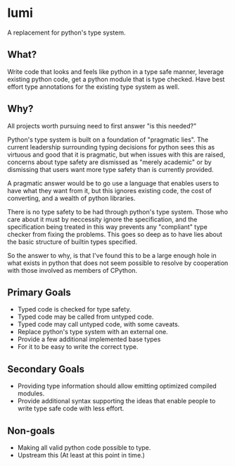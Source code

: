 # lumi
A replacement for python's type system.

## What?

Write code that looks and feels like python in a type safe manner,
leverage existing python code, get a python module that is type checked.
Have best effort type annotations for the existing type system as well.


## Why?

All projects worth pursuing need to first answer "is this needed?"

Python's type system is built on a foundation of "pragmatic lies".
The current leadership surrounding typing decisions for python sees this as
virtuous and good that it is pragmatic, but when issues with this are raised,
concerns about type safety are dismissed as "merely academic" or by dismissing
that users want more type safety than is currently provided.

A pragmatic answer would be to go use a language that enables users to have
what they want from it, but this ignores existing code, the cost of converting,
and a wealth of python libraries.

There is no type safety to be had through python's type system.
Those who care about it must by neccessity ignore the specification,
and the specification being treated in this way prevents any
"compliant" type checker from fixing the problems. This goes so deep as to have
lies about the basic structure of builtin types specified.

So the answer to why, is that I've found this to be a large enough hole in
what exists in python that does not seem possible to resolve by
cooperation with those involved as members of CPython.


## Primary Goals

- Typed code is checked for type safety.
- Typed code may be called from untyped code.
- Typed code may call untyped code, with some caveats.
- Replace python's type system with an external one.
- Provide a few additional implemented base types
- For it to be easy to write the correct type.

## Secondary Goals

- Providing type information should allow emitting optimized compiled modules.
- Provide additional syntax supporting the ideas that enable people to write type safe code with less effort.

## Non-goals

- Making all valid python code possible to type.
- Upstream this (At least at this point in time.)
